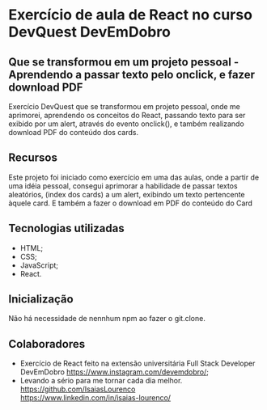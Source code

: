 # Exercício de aula de React no curso DevQuest DevEmDobro

## Que se transformou em um projeto pessoal - Aprendendo a passar texto pelo onclick, e fazer download PDF

Exercício DevQuest que se transformou em projeto pessoal, onde me aprimorei, aprendendo os conceitos do React, passando texto para ser exibido por um alert, através do evento onclick(), e também realizando download PDF do conteúdo dos cards.

## Recursos

Este projeto foi iniciado como exercício em uma das aulas, onde a partir de uma idéia pessoal, consegui aprimorar a habilidade de passar textos aleatórios, (index dos cards) a um alert, exibindo um texto pertencente àquele card. E também a fazer o download em PDF do conteúdo do Card

## Tecnologias utilizadas

- HTML;
- CSS;
- JavaScript;
- React.

## Inicialização

Não há necessidade de nennhum npm ao fazer o git.clone.

## Colaboradores

- Exercício de React feito na extensão universitária Full Stack Developer DevEmDobro https://www.instagram.com/devemdobro/;
- Levando a sério para me tornar cada dia melhor.<br> 
https://github.com/IsaiasLourenco<br>
https://www.linkedin.com/in/isaias-lourenco/
